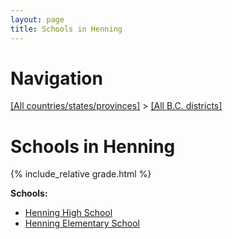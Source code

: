 ```yaml
---
layout: page
title: Schools in Henning
---
```

# Navigation

[[All countries/states/provinces]](../..) > [[All B.C. districts]](..)

# Schools in Henning

{% include_relative grade.html %}

**Schools:**

- [Henning High School](Henning_High_School.md)
- [Henning Elementary School](Henning_Elementary_School.md)
